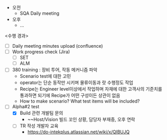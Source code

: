 - 오전
	- SQA Daily meeting
- 오후
	- ...

<수행 경과>
- [ ] Daily meeting minutes upload (confluence)
- [ ] Work progress check (Jira)
	- [ ] SET
	- [ ] ALM

- [ ] 380 training : 장비 투어, 작동 메커니즘 파악
	- Scenario test에 대한 고민
	- operator는 단순 동작만 시키며 물류이동과 랏 수행정도 작업
	- Recipe는 Engineer level이상에서 작업하며 자재에 대한 고객사의 기준치를 통과하면 되기에 Recipe가 어떤 구성이든 상관이 없음
	- How to make scenario? What test items will be included?
- [ ] Alpha#2 test
	- [x] Build 관련 개발팀 문의
		- ~~Host/Vision 빌드 꼬인 상황, 담당자 부재중, 오후 연락
	- [ ] TR 작성 개발자 교육
		- https://do-intekplus.atlassian.net/wiki/x/QIBUJQ